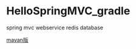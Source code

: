 # HelloSpringMVC_gradle

spring mvc webservice redis database

[mavan版](https://github.com/xuenhua/HelloSpringMVC)
